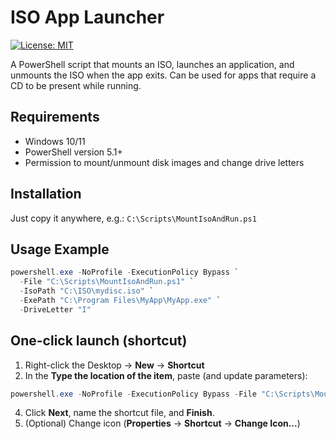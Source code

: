 # ISO App Launcher

[![License: MIT](https://img.shields.io/badge/License-MIT-blue.svg)](LICENSE)

A PowerShell script that mounts an ISO, launches an application, and unmounts the ISO when the app exits. Can be used for apps that require a CD to be present while running.


## Requirements

- Windows 10/11
- PowerShell version 5.1+
- Permission to mount/unmount disk images and change drive letters


## Installation

Just copy it anywhere, e.g.: `C:\Scripts\MountIsoAndRun.ps1`


## Usage Example

```powershell
powershell.exe -NoProfile -ExecutionPolicy Bypass `
  -File "C:\Scripts\MountIsoAndRun.ps1" `
  -IsoPath "C:\ISO\mydisc.iso" `
  -ExePath "C:\Program Files\MyApp\MyApp.exe" `
  -DriveLetter "I"
```


## One-click launch (shortcut)

1. Right-click the Desktop → **New** → **Shortcut**
2. In the **Type the location of the item**, paste (and update parameters):
```powershell
powershell.exe -NoProfile -ExecutionPolicy Bypass -File "C:\Scripts\MountIsoAndRun.ps1" -IsoPath "D:\ISOs\mydisc.iso" -ExePath "C:\Program Files\MyApp\MyApp.exe" -DriveLetter "I"
```
4. Click **Next**, name the shortcut file, and **Finish**.
5. (Optional) Change icon (**Properties** → **Shortcut** → **Change Icon...**)

